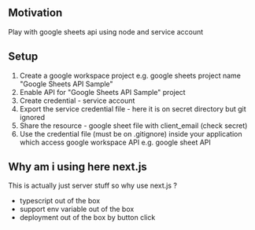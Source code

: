 <h2>Motivation</h2>
Play with google sheets api using node and service account

<h2>Setup</h2>
<ol>
<li>Create a google workspace project e.g. google sheets project name "Google Sheets API Sample"</li>
<li>Enable API for "Google Sheets API Sample" project</li>
<li>Create credential - service account</li>
<li>Export the service credential file - here it is on secret directory but git ignored</li>
<li>Share the resource - google sheet file with client_email (check secret)</li>
<li>Use the credential file (must be on .gitignore)  inside your application which access google workspace API e.g. google sheet API</li>
</ol>


<h2>Why am i using here next.js</h2>
This is actually just server stuff so why use next.js ?
<ul>
<li>typescript out of the box</li>
<li>support env variable out of the box</li>
<li>deployment out of the box by button click</li>
</ul>
